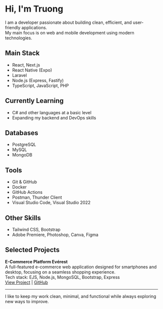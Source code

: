 # Hi, I'm Truong

I am a developer passionate about building clean, efficient, and user-friendly applications.  
My main focus is on web and mobile development using modern technologies.

## Main Stack
- React, Next.js  
- React Native (Expo)  
- Laravel  
- Node.js (Express, Fastify)  
- TypeScript, JavaScript, PHP

## Currently Learning
- C# and other languages at a basic level
- Expanding my backend and DevOps skills

## Databases
- PostgreSQL  
- MySQL  
- MongoDB

## Tools
- Git & GitHub  
- Docker  
- GitHub Actions  
- Postman, Thunder Client  
- Visual Studio Code, Visual Studio 2022

## Other Skills
- Tailwind CSS, Bootstrap  
- Adobe Premiere, Photoshop, Canva, Figma

## Selected Projects
**E-Commerce Platform Evérest**  
A full-featured e-commerce web application designed for smartphones and desktop, focusing on a seamless shopping experience.  
Tech stack: EJS, Node.js, MongoSQL, Bootstrap, Express  
[View Project](rested.sytes.net) | [GitHub](https://github.com/rustybro)

---

I like to keep my work clean, minimal, and functional while always exploring new ways to improve.
